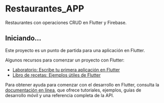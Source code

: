 # Restaurantes_APP

Restaurantes con operaciones CRUD en Flutter y Firebase.

## Iniciando...

Este proyecto es un punto de partida para una aplicación en Flutter.

Algunos recursos para comenzar un proyecto con Flutter:

- [Laboratorio: Escribe tu primera aplicación en Flutter](https://docs.flutter.dev/get-started/codelab)
- [Libro de recetas: Ejemplos útiles de Flutter](https://docs.flutter.dev/cookbook)

Para obtener ayuda para comenzar con el desarrollo en Flutter, consulta la
[documentación en línea](https://docs.flutter.dev/), que ofrece tutoriales,
ejemplos, guías de desarrollo móvil y una referencia completa de la API.
